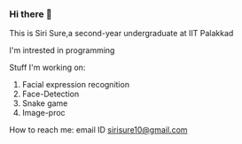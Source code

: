 ### Hi there 👋
This is Siri Sure,a second-year undergraduate at IIT Palakkad

I'm intrested in programming

Stuff I'm working on:
1. Facial expression recognition
2. Face-Detection
3. Snake game
4. Image-proc

How to reach me: email ID sirisure10@gmail.com
<!--
**siris11/siris11** is a ✨ _special_ ✨ repository because its `README.md` (this file) appears on your GitHub profile.

Here are some ideas to get you started:

- 🔭 I’m currently working on ...
- 🌱 I’m currently learning ...
- 👯 I’m looking to collaborate on ...
- 🤔 I’m looking for help with ...
- 💬 Ask me about ...
- 📫 How to reach me: ...
- 😄 Pronouns: ...
- ⚡ Fun fact: ...
-->
